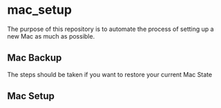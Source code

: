 # mac_setup

The purpose of this repository is to automate the process of setting up a new Mac as much as possible.

## Mac Backup

The steps should be taken if you want to restore your current Mac State 

## Mac Setup
